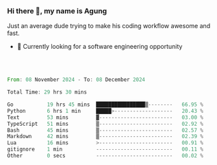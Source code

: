 ### Hi there 👋, my name is Agung
Just an average dude trying to make his coding workflow awesome and fast.

<!--
**agungfir98/agungfir98** is a ✨ _special_ ✨ repository because its `README.md` (this file) appears on your GitHub profile.
-->

- 🔭 Currently looking for a software engineering opportunity
<br/>
<br/>
<!--START_SECTION:waka-->

```rust
From: 08 November 2024 - To: 08 December 2024

Total Time: 29 hrs 30 mins

Go           19 hrs 45 mins  ████████████████▒--------   66.95 %
Python       6 hrs 1 min     █████>-------------------   20.43 %
Text         53 mins         ▓------------------------   03.00 %
TypeScript   51 mins         ▒------------------------   02.92 %
Bash         45 mins         ▒------------------------   02.57 %
Markdown     42 mins         ▒------------------------   02.39 %
Lua          16 mins         >------------------------   00.91 %
gitignore    1 min           -------------------------   00.11 %
Other        0 secs          -------------------------   00.02 %
```

<!--END_SECTION:waka-->
